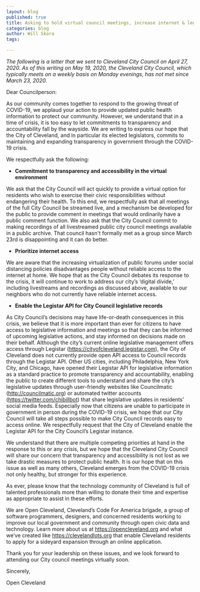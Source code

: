 ```yaml
---
layout: blog
published: true
title: Asking to hold virtual council meetings, increase internet & legislative access in Cleveland during COVID-19
categories: blog
author: Will Skora
tags: 

---
```


<i>The following is a letter that we sent to Cleveland City Council on April 27, 2020. As of this writing on May 19, 2020, the Cleveland City Council, which typically meets on a weekly basis on Monday evenings, has not met since March 23, 2020. </i>

Dear Councilperson: 

As our community comes together to respond to the growing threat of COVID-19, we applaud your action to provide updated public health information to protect our community. However, we understand that in a time of crisis, it is too easy to let commitments to transparency and accountability fall by the wayside. We are writing to express our hope that the City of Cleveland, and in particular its elected legislators, commits to maintaining and expanding transparency in government through the COVID-19 crisis.

We respectfully ask the following:

- **Commitment to transparency and accessibility in the virtual environment**

We ask that the City Council will act quickly to provide a virtual option for residents who wish to exercise their civic responsibilities without endangering their health. To this end, we respectfully ask that all meetings of the full City Council be streamed live, and a mechanism be developed for the public to provide comment in meetings that would ordinarily have a public comment function. We also ask that the City Council commit to making recordings of all livestreamed public city council meetings available in a public archive. That council hasn't formally met as a group since March 23rd is disappointing and it can do better. 


- **Prioritize internet access**

We are aware that the increasing virtualization of public forums under social distancing policies disadvantages people without reliable access to the internet at home. We hope that as the City Council debates its response to the crisis, it will continue to work to address our city’s ‘digital divide,’ including livestreams and recordings as discussed above, available to our neighbors who do not currently have reliable internet access.

- **Enable the Legistar API for City Council legislative records**

As City Council’s decisions may have life-or-death consequences in this crisis, we believe that it is more important than ever for citizens to have access to legislative information and meetings so that they can be informed of upcoming legislative actions, and stay informed on decisions made on their behalf. Although the city’s current online legislative management offers access through Legistar (https://cityofcleveland.legistar.com), the City of Cleveland does not currently provide open API access to Council records through the Legistar API. Other US cities, including Philadelphia, New York City, and Chicago, have opened their Legistar API for legislative information as a standard practice to promote transparency and accountability, enabling the public to create different tools to understand and share the city’s legislative updates through user-friendly websites like Councilmatic (http://councilmatic.org) or automated twitter accounts (https://twitter.com/chibillbot) that share legislative updates in residents’ social media feeds. Especially now that citizens are unable to participate in government in person during the COVID-19 crisis, we hope that our City Council will take all steps possible to make City Council records easy to access online. We respectfully request that the City of Cleveland enable the Legistar API for the City Council’s Legistar instance.

We understand that there are multiple competing priorities at hand in the response to this or any crisis, but we hope that the Cleveland City Council will share our concern that transparency and accessibility is not lost as we take drastic measures to protect public health. It is our hope that on this issue as well as many others, Cleveland emerges from the COVID-19 crisis not only healthy, but stronger for this experience.

As ever, please know that the technology community of Cleveland is full of talented professionals more than willing to donate their time and expertise as appropriate to assist in these efforts.

We are Open Cleveland, Cleveland’s Code For America brigade, a group of software programmers, designers, and concerned residents working to improve our local government and community through open civic data and technology. Learn more about us at https://opencleveland.org and what we’ve created like https://clevelandlots.org that enable Cleveland residents to apply for a sideyard expansion through an online application. 

Thank you for your leadership on these issues, and we look forward to attending our City council meetings virtually soon.

Sincerely,

Open Cleveland

